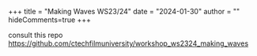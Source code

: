 +++
title = "Making Waves WS23/24"
date = "2024-01-30"
author = ""
hideComments=true
+++

consult this repo https://github.com/ctechfilmuniversity/workshop_ws2324_making_waves
